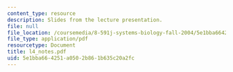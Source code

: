 ```yaml
---
content_type: resource
description: Slides from the lecture presentation.
file: null
file_location: /coursemedia/8-591j-systems-biology-fall-2004/5e1bba664251a0502b861b635c20a2fc_l4_notes.pdf
file_type: application/pdf
resourcetype: Document
title: l4_notes.pdf
uid: 5e1bba66-4251-a050-2b86-1b635c20a2fc
---
```

